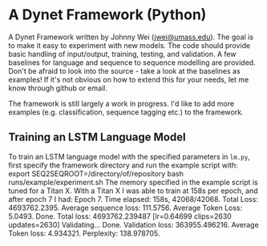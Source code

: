 # A Dynet Framework (Python)

A Dynet Framework written by Johnny Wei (jwei@umass.edu). The goal is to make it easy to experiment with new models. The code should provide basic handling of input/output, training, testing, and validation. A few baselines for language and sequence to sequence modelling are provided. Don't be afraid to look into the source - take a look at the baselines as examples! If it's not obvious on how to extend this for your needs, let me know through github or email. 

The framework is still largely a work in progress. I'd like to add more examples (e.g. classification, sequence tagging etc.) to the framework.

## Training an LSTM Language Model

To train an LSTM language model with the specified parameters in `lm.py`, first specify the framework directory and run the example script with:
  export SEQ2SEQROOT=/directory/of/repository
  bash runs/example/experiment.sh
The memory specified in the example script is tuned for a Titan X. With a Titan X I was able to train at 158s per epoch, and after epoch 7 I had:
  Epoch 7. Time elapsed: 158s, 42068/42068. Total Loss: 4693762.2395. Average sequence loss: 111.5756. Average Token Loss: 5.0493.
  Done. Total loss: 4693762.239487
  [lr=0.64699 clips=2630 updates=2630]
  Validating...
  Done. Validation loss: 363955.496216. Average Token loss: 4.934321. Perplexity: 138.978705.
